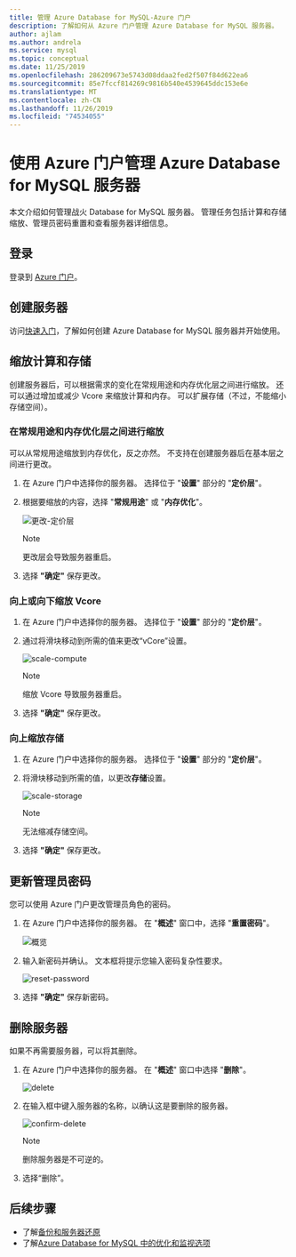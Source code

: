 ```yaml
---
title: 管理 Azure Database for MySQL-Azure 门户
description: 了解如何从 Azure 门户管理 Azure Database for MySQL 服务器。
author: ajlam
ms.author: andrela
ms.service: mysql
ms.topic: conceptual
ms.date: 11/25/2019
ms.openlocfilehash: 286209673e5743d08ddaa2fed2f507f84d622ea6
ms.sourcegitcommit: 85e7fccf814269c9816b540e4539645ddc153e6e
ms.translationtype: MT
ms.contentlocale: zh-CN
ms.lasthandoff: 11/26/2019
ms.locfileid: "74534055"
---
```

# <a name="manage-an-azure-database-for-mysql-server-using-the-azure-portal"></a>使用 Azure 门户管理 Azure Database for MySQL 服务器
本文介绍如何管理战火 Database for MySQL 服务器。 管理任务包括计算和存储缩放、管理员密码重置和查看服务器详细信息。

## <a name="sign-in"></a>登录
登录到 [Azure 门户](https://portal.azure.com)。

## <a name="create-a-server"></a>创建服务器
访问[快速入门](quickstart-create-mysql-server-database-using-azure-portal.md)，了解如何创建 Azure Database for MySQL 服务器并开始使用。

## <a name="scale-compute-and-storage"></a>缩放计算和存储

创建服务器后，可以根据需求的变化在常规用途和内存优化层之间进行缩放。 还可以通过增加或减少 Vcore 来缩放计算和内存。 可以扩展存储（不过，不能缩小存储空间）。

### <a name="scale-between-general-purpose-and-memory-optimized-tiers"></a>在常规用途和内存优化层之间进行缩放

可以从常规用途缩放到内存优化，反之亦然。 不支持在创建服务器后在基本层之间进行更改。 

1. 在 Azure 门户中选择你的服务器。 选择位于 "**设置**" 部分的 "**定价层**"。

2. 根据要缩放的内容，选择 "**常规用途**" 或 "**内存优化**"。 

    ![更改-定价层](./media/howto-create-manage-server-portal/change-pricing-tier.png)

    > [!NOTE]
    > 更改层会导致服务器重启。

4. 选择 **"确定"** 保存更改。


### <a name="scale-vcores-up-or-down"></a>向上或向下缩放 Vcore

1. 在 Azure 门户中选择你的服务器。 选择位于 "**设置**" 部分的 "**定价层**"。

2. 通过将滑块移动到所需的值来更改“vCore”设置。

    ![scale-compute](./media/howto-create-manage-server-portal/scaling-compute.png)

    > [!NOTE]
    > 缩放 Vcore 导致服务器重启。

3. 选择 **"确定"** 保存更改。


### <a name="scale-storage-up"></a>向上缩放存储

1. 在 Azure 门户中选择你的服务器。 选择位于 "**设置**" 部分的 "**定价层**"。

2. 将滑块移动到所需的值，以更改**存储**设置。

    ![scale-storage](./media/howto-create-manage-server-portal/scaling-storage.png)

    > [!NOTE]
    > 无法缩减存储空间。

3. 选择 **"确定"** 保存更改。


## <a name="update-admin-password"></a>更新管理员密码
您可以使用 Azure 门户更改管理员角色的密码。

1. 在 Azure 门户中选择你的服务器。 在 "**概述**" 窗口中，选择 "**重置密码**"。

   ![概览](./media/howto-create-manage-server-portal/overview-reset-password.png)

2. 输入新密码并确认。 文本框将提示您输入密码复杂性要求。

   ![reset-password](./media/howto-create-manage-server-portal/reset-password.png)

3. 选择 **"确定"** 保存新密码。


## <a name="delete-a-server"></a>删除服务器

如果不再需要服务器，可以将其删除。 

1. 在 Azure 门户中选择你的服务器。 在 "**概述**" 窗口中选择 "**删除**"。

    ![delete](./media/howto-create-manage-server-portal/overview-delete.png)

2. 在输入框中键入服务器的名称，以确认这是要删除的服务器。

    ![confirm-delete](./media/howto-create-manage-server-portal/confirm-delete.png)

    > [!NOTE]
    > 删除服务器是不可逆的。

3. 选择“删除”。


## <a name="next-steps"></a>后续步骤
- 了解[备份和服务器还原](howto-restore-server-portal.md)
- 了解[Azure Database for MySQL 中的优化和监视选项](concepts-monitoring.md)